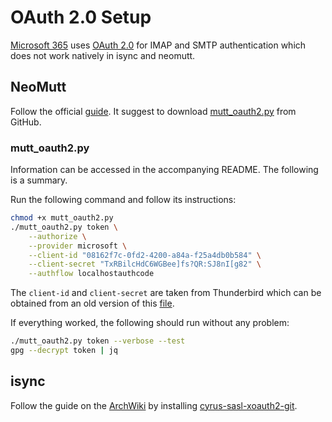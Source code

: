 # OAuth 2.0 Setup

[Microsoft 365](https://www.office.com/) uses
[OAuth 2.0](https://en.wikipedia.org/wiki/OAuth) for IMAP and SMTP
authentication which does not work natively in isync and neomutt.

## NeoMutt

Follow the official
[guide](https://neomutt.org/guide/optionalfeatures#6-%C2%A0oauthbearer-and-xoauth2-support).
It suggest to download
[mutt_oauth2.py](https://github.com/neomutt/neomutt/tree/main/contrib/oauth2)
from GitHub.

### mutt_oauth2.py

Information can be accessed in the accompanying README. The following is a
summary.

Run the following command and follow its instructions:

```sh
chmod +x mutt_oauth2.py
./mutt_oauth2.py token \
    --authorize \
    --provider microsoft \
    --client-id "08162f7c-0fd2-4200-a84a-f25a4db0b584" \
    --client-secret "TxRBilcHdC6WGBee]fs?QR:SJ8nI[g82" \
    --authflow localhostauthcode
```

The `client-id` and `client-secret` are taken from Thunderbird which can be
obtained from an old version of this
[file](https://hg.mozilla.org/comm-central/file/tip/mailnews/base/src/OAuth2Providers.jsm).

If everything worked, the following should run without any problem:

```sh
./mutt_oauth2.py token --verbose --test
gpg --decrypt token | jq
```

## isync

Follow the guide on the
[ArchWiki](https://wiki.archlinux.org/title/Isync#Using_XOAUTH2) by installing
[cyrus-sasl-xoauth2-git](https://aur.archlinux.org/packages/cyrus-sasl-xoauth2-git).
